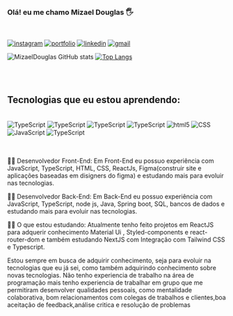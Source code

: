 ### Olá! eu me chamo Mizael Douglas 🖐️
<br/>

[![instagram](https://img.shields.io/badge/Instagram-E4405F?style=for-the-badge&logo=instagram&logoColor=white)](https://www.instagram.com/mizael.douglas/)
[![portfolio](https://img.shields.io/badge/Portifolio-F16061?style=for-the-badge&logo=ko-fi&logoColor=white)](https://mizaeldouglas-developer.vercel.app/)
[![linkedin](https://img.shields.io/badge/LinkedIn-0077B5?style=for-the-badge&logo=linkedin&logoColor=white)](https://www.linkedin.com/in/mizaeel-douglas-aa850a216/)
[![gmail](https://img.shields.io/badge/Twitter-1DA1F2?style=for-the-badge&logo=twitter&logoColor=white)](https://twitter.com/MizaelDouglas3)
<br/>

![MizaelDouglas GitHub stats](https://github-readme-stats.vercel.app/api?username=Mizaeldouglas&show_icons=true&theme=dracula&layout=compact)  [![Top Langs](https://github-readme-stats.vercel.app/api/top-langs/?username=Mizaeldouglas&layout=compact&theme=dracula)](https://github.com/anuraghazra/github-readme-stats)



<br><br>

## Tecnologias que eu estou aprendendo:

<div style="display:inline_block"> <br/>
    <img align="center" alt="TypeScript" src="https://img.shields.io/badge/React_Native-20232A?style=for-the-badge&logo=react&logoColor=61DAFB">
    <img align="center" alt="TypeScript" src="https://img.shields.io/badge/React-20232A?style=for-the-badge&logo=react&logoColor=61DAFB">
    <img align="center" alt="TypeScript" src="https://img.shields.io/badge/Node.js-43853D?style=for-the-badge&logo=node.js&logoColor=white">
    <img align="center" alt="TypeScript" src="https://img.shields.io/badge/Java-ED8B00?style=for-the-badge&logo=java&logoColor=white">
    <img align="center" alt="html5" src="https://img.shields.io/badge/HTML5-E34F26?style=for-the-badge&logo=html5&logoColor=white">
    <img align="center" alt="CSS" src="https://img.shields.io/badge/CSS3-1572B6?style=for-the-badge&logo=css3&logoColor=white">
    <img align="center" alt="JavaScript" src="https://img.shields.io/badge/JavaScript-F7DF1E?style=for-the-badge&logo=javascript&logoColor=black">
    <img align="center" alt="TypeScript" src="https://img.shields.io/badge/TypeScript-007ACC?style=for-the-badge&logo=typescript&logoColor=white">

</div> <br><br>



 👨‍💼 Desenvolvedor Front-End:
Em Front-End eu possuo experiência com JavaScript, TypeScript, HTML, CSS, ReactJs, Figma(construir site e aplicações baseadas em disigners do figma) e estudando mais para evoluir nas tecnologias.

👨‍💼 Desenvolvedor Back-End:
Em Back-End eu possuo experiência com JavaScript, TypeScript, node js, Java, Spring boot, SQL, bancos de dados e estudando mais para evoluir nas tecnologias.

👨‍🎓 O que estou estudando: 
Atualmente tenho feito projetos em ReactJS para adquerir conhecimento Material Ui , Styled-components e react-router-dom e também estudando NextJS com Integração com Tailwind CSS e Typescript.

 Estou sempre em busca de adquirir conhecimento, seja para evoluir na tecnologias que eu já sei, como também adquirindo conhecimento sobre novas tecnologias.
Não tenho experiencia de trabalho na área de programação mais tenho experiencia de trabalhar em grupo que me permitiram desenvolver qualidades pessoais, como mentalidade colaborativa, bom relacionamentos com colegas de trabalhos e clientes,boa aceitação de feedback,análise critica e resolução de problemas

<br><br>




